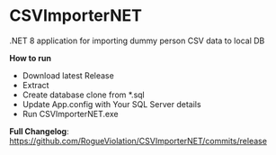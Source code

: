 # CSVImporterNET
.NET 8 application for importing dummy person CSV data to local DB

**How to run**

- Download latest Release
- Extract
- Create database clone from *.sql
- Update App.config with Your SQL Server details
- Run CSVImporterNET.exe

**Full Changelog**: https://github.com/RogueViolation/CSVImporterNET/commits/release
